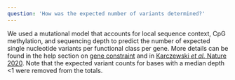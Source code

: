 ```yaml
---
question: 'How was the expected number of variants determined?'
---
```


We used a mutational model that accounts for local sequence context, CpG methylation, and sequencing depth to predict the number of expected single nucleotide variants per functional class per gene. More details can be found in the help section on [gene constraint](/help/constraint) and in [Karczewski _et al._ Nature 2020](https://doi.org/10.1038/s41586-020-2308-7). Note that the expected variant counts for bases with a median depth <1 were removed from the totals.
